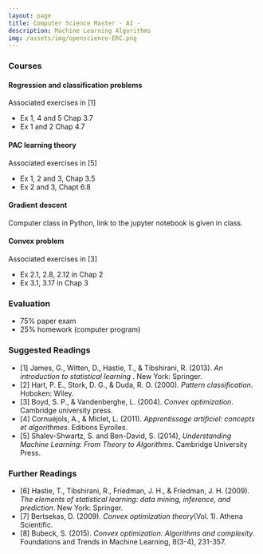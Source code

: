 ```yaml
---
layout: page
title: Computer Science Master - AI - 
description: Machine Learning Algorithms
img: /assets/img/openscience-ERC.png
---
```


### Courses

#### Regression and classification problems

Associated exercises in [1]
- Ex 1, 4 and 5  Chap 3.7
- Ex 1 and 2 Chap 4.7

####  PAC learning theory

Associated exercises in [5]
- Ex 1, 2 and 3, Chap 3.5
- Ex 2 and 3, Chapt 6.8

#### Gradient descent

Computer class in Python, link to the jupyter notebook is given in class.

#### Convex problem

Associated exercises in [3]
- Ex 2.1, 2.8, 2.12 in Chap 2
- Ex 3.1, 3.17 in Chap 3


### Evaluation

- 75% paper exam
- 25% homework (computer program)

### Suggested Readings

- [1] James, G., Witten, D., Hastie, T., & Tibshirani, R. (2013). _An introduction to statistical learning_ . New York: Springer.
- [2] Hart, P. E., Stork, D. G., & Duda, R. O. (2000). _Pattern classification_. Hoboken: Wiley.
- [3] Boyd, S. P., & Vandenberghe, L. (2004). _Convex optimization_. Cambridge university press.
- [4] Cornuéjols, A., & Miclet, L. (2011). _Apprentissage artificiel: concepts et algorithmes_. Editions Eyrolles.
- [5] Shalev-Shwartz, S. and Ben-David, S. (2014), _Understanding Machine Learning: From Theory to Algorithms_. Cambridge University Press.

### Further Readings

- [6] Hastie, T., Tibshirani, R., Friedman, J. H., & Friedman, J. H. (2009). _The elements of statistical learning: data mining, inference, and prediction_. New York: Springer.
- [7] Bertsekas, D. (2009). _Convex optimization theory_(Vol. 1). Athena Scientific.
- [8] Bubeck, S. (2015). _Convex optimization: Algorithms and complexity_. Foundations and Trends in Machine Learning, 8(3-4), 231-357.

